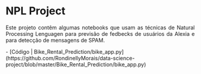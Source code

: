 # NPL Project
<p align="justify"> Este projeto contêm algumas notebooks que usam as técnicas de Natural Processing Lenguagen para previsão de fedbecks de usuários da Alexia  e para detecção de mensagens de SPAM. </p>- [Código | Bike_Rental_Prediction/bike_app.py](https://github.com/RondinellyMorais/data-science-project/blob/master/Bike_Rental_Prediction/bike_app.py)
